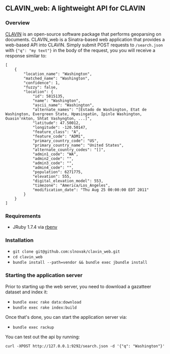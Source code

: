 ## CLAVIN_web: A lightweight API for CLAVIN

### Overview

[CLAVIN](https://github.com/Berico-Technologies/CLAVIN) is an open-source software package that performs geoparsing on documents. CLAVIN_web is a Sinatra-based web application that provides a web-based API into CLAVIN. Simply submit POST requests to `/search.json` with `{"q": "my text"}` in the body of the request, you you will receive a response similar to:

```
[
    {
        "location_name": "Washington",
        "matched_name": "Washington",
        "confidence": 1,
        "fuzzy": false,
        "location": {
            "id": 5815135,
            "name": "Washington",
            "ascii_name": "Washington",
            "alternate_names": "[Estado de Washington, Etat de Washington, Evergreen State, Hƿæsingatūn, Ipinle Washington, Ouasin'nkton, Shtat Vashyngton, ...]",
            "latitude": 47.50012,
            "longitude": -120.50147,
            "feature_class": "A",
            "feature_code": "ADM1",
            "primary_country_code": "US",
            "primary_country_name": "United States",
            "alternate_country_codes": "[]",
            "admin1_code": "WA",
            "admin2_code": "",
            "admin3_code": "",
            "admin4_code": "",
            "population": 6271775,
            "elevation": 555,
            "digital_elevation_model": 553,
            "timezone": "America/Los_Angeles",
            "modification_date": "Thu Aug 25 00:00:00 EDT 2011"
        }
    }
]
```

### Requirements

* JRuby 1.7.4 via [rbenv](https://github.com/sstephenson/rbenv)

### Installation

* `git clone git@github.com:slnovak/clavin_web.git`
* `cd clavin_web`
* `bundle install --path=vendor && bundle exec jbundle install`

### Starting the application server

Prior to starting up the web server, you need to download a gazatteer dataset and index it:

* `bundle exec rake data:download`
* `bundle exec rake index:build`

Once that's done, you can start the application server via:

* `bundle exec rackup`

You can test out the api by running:

`curl -XPOST http://127.0.0.1:9292/search.json -d '{"q": "Washington"}'`

